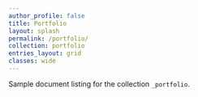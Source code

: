 ```yaml
---
author_profile: false
title: Portfolio
layout: splash
permalink: /portfolio/
collection: portfolio
entries_layout: grid
classes: wide
---
```

Sample document listing for the collection `_portfolio`.
